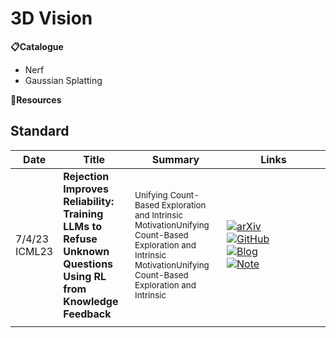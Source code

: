 # 3D Vision


**📋Catalogue**

* Nerf
* Gaussian Splatting


**🔬Resources**






## Standard
| Date             | Title                                                                                                          | Summary                                                                                                                                                                     | Links                                                                                                                                                                                                                                                                                                                                                                                                                                                                                                                                                                                                                       |
| ---------------- | -------------------------------------------------------------------------------------------------------------- | --------------------------------------------------------------------------------------------------------------------------------------------------------------------------- | --------------------------------------------------------------------------------------------------------------------------------------------------------------------------------------------------------------------------------------------------------------------------------------------------------------------------------------------------------------------------------------------------------------------------------------------------------------------------------------------------------------------------------------------------------------------------------------------------------------------------- |
| 7/4/23<br>ICML23 | **Rejection Improves Reliability: Training LLMs to Refuse Unknown Questions Using RL from Knowledge Feedback** | <sub>Unifying Count-Based Exploration and Intrinsic MotivationUnifying Count-Based Exploration and Intrinsic MotivationUnifying Count-Based Exploration and Intrinsic</sub> | <div style='width:150px;'>[![arXiv](https://img.shields.io/badge/arXiv-Paper-%23D2691E?logo=arxiv)](https://cdn.openai.com/papers/weak-to-strong-generalization.pdf)</div><div style='width:150px;'>[![GitHub](https://img.shields.io/badge/GitHub-View-brightgreen?logo=github)](https://github.com/openai/weak-to-strong)</div><div style='width:150px;'>[![Blog](https://img.shields.io/badge/Blog-Posts-yellow?logo=rss)](https://mp.weixin.qq.com/s/f6YW-CxnLhnfMWTLg4M4Cw)</div><div style='width:150px;'>[![Note](https://img.shields.io/badge/Note-Read-blue?logo=dependabot)](summary/2024-03/2403.18349.md)</div> |
|                  |                                                                                                                |                                                                                                                                                                             |                                                                                                                                                                                                                                                                                                                                                                                                                                                                                                                                                                                                                             |